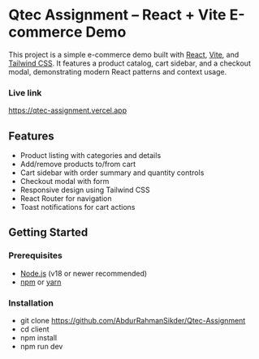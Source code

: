 # Qtec Assignment – React + Vite E-commerce Demo

This project is a simple e-commerce demo built with [React](https://react.dev/), [Vite](https://vitejs.dev/), and [Tailwind CSS](https://tailwindcss.com/). It features a product catalog, cart sidebar, and a checkout modal, demonstrating modern React patterns and context usage.


### Live link

https://qtec-assignment.vercel.app


## Features

- Product listing with categories and details
- Add/remove products to/from cart
- Cart sidebar with order summary and quantity controls
- Checkout modal with form
- Responsive design using Tailwind CSS
- React Router for navigation
- Toast notifications for cart actions


## Getting Started

### Prerequisites

- [Node.js](https://nodejs.org/) (v18 or newer recommended)
- [npm](https://www.npmjs.com/) or [yarn](https://yarnpkg.com/)

### Installation

  - git clone https://github.com/AbdurRahmanSikder/Qtec-Assignment
  - cd client
  - npm install
  - npm run dev
